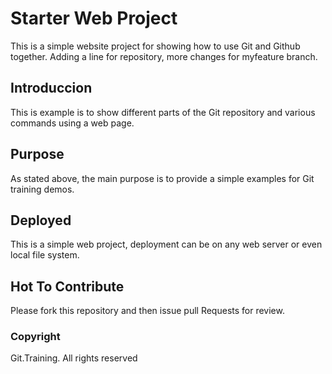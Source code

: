 # Starter Web Project

This is a simple website project for showing how to use Git and Github together.
Adding a line for repository, more changes for myfeature branch.

## Introduccion

This is example is to show different parts of the Git repository and various commands using a web page.


## Purpose

As stated above, the main purpose is to provide a simple examples for Git training demos.


## Deployed

This is a simple web project, deployment can be on any web server or even local file system.

## Hot To Contribute

Please fork this repository and then issue pull Requests for review.

### Copyright

Git.Training. All rights reserved

